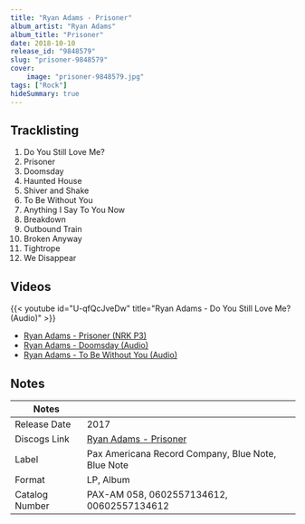 ```yaml
---
title: "Ryan Adams - Prisoner"
album_artist: "Ryan Adams"
album_title: "Prisoner"
date: 2018-10-10
release_id: "9848579"
slug: "prisoner-9848579"
cover:
    image: "prisoner-9848579.jpg"
tags: ["Rock"]
hideSummary: true
---
```


## Tracklisting
1. Do You Still Love Me?
2. Prisoner
3. Doomsday
4. Haunted House
5. Shiver and Shake
6. To Be Without You
7. Anything I Say To You Now
8. Breakdown
9. Outbound Train
10. Broken Anyway
11. Tightrope
12. We Disappear

## Videos
{{< youtube id="U-qfQcJveDw" title="Ryan Adams - Do You Still Love Me? (Audio)" >}}
- [Ryan Adams - Prisoner (NRK P3)](https://www.youtube.com/watch?v=kmCuj5xYa2s)
- [Ryan Adams - Doomsday (Audio)](https://www.youtube.com/watch?v=p0F5cYTrKOI)
- [Ryan Adams - To Be Without You (Audio)](https://www.youtube.com/watch?v=r-MgXtelSYQ)

## Notes

| Notes          |             |
| ---------------| ----------- |
| Release Date   | 2017 |
| Discogs Link   | [Ryan Adams - Prisoner](https://www.discogs.com/release/9848579) |
| Label          | Pax Americana Record Company, Blue Note, Blue Note |
| Format         | LP, Album |
| Catalog Number | PAX-AM 058, 0602557134612, 00602557134612 |

